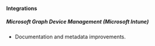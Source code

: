 
#### Integrations
##### Microsoft Graph Device Management (Microsoft Intune)
- Documentation and metadata improvements.